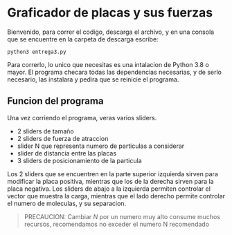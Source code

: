 # Graficador de placas y sus fuerzas

Bienvenido, para correr el codigo, descarga el archivo, y en una consola que se encuentre en la carpeta de descarga escribe:

`python3 entrega3.py`

Para correrlo, lo unico que necesitas es una intalacion de Python 3.8 o mayor. El programa checara todas las dependencias necesarias, y de serlo necesario, las instalara y pedira que se reinicie el programa.

## Funcion del programa

Una vez corriendo el programa, veras varios sliders.

- 2 sliders de tamaño
- 2 sliders de fuerza de atraccion
- slider N que representa numero de particulas a considerar
- slider de distancia entre las placas
- 3 sliders de posicionamiento de la particula

Los 2 sliders que se encuentren en la parte superior izquierda sirven para modificar la placa positiva, mientras que los de la derecha sirven para la placa negativa. Los sliders de abajo a la izquierda permiten controlar el vector que muestra la carga, mientras que el lado derecho permite controlar el numero de moleculas, y su separacion.

> PRECAUCION: Cambiar *N* por un numero muy alto consume muchos recursos, recomendamos no exceder el numero N recomendado
